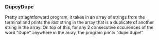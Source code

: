 ### DupeyDupe

Pretty striaghtforward program, it takes in an array of strings from the terminal and prints the _last_ string in the array that is a duplicate of another string in the array.
On top of this, for any 2 consecutive occurences of the word "Dupe" anywhere in the array, the program prints "dupe dupe!"
